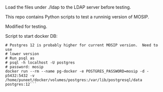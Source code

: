 Load the files under ./ldap to the LDAP server before testing.

This repo contains Python scripts to test a runninig version of MOSIP.  

Modified for testing.



Script to start docker DB:
```#!/bin/sh
# Postgres 12 is probably higher for current MOSIP version.  Need to use
# lower version
# Run psql as 
# psql -h localhost -U postgres
# password: mosip
docker run --rm --name pg-docker -e POSTGRES_PASSWORD=mosip -d -p5432:5432 -v /home/puneet/docker/volumes/postgres:/var/lib/postgresql/data postgres:12```

